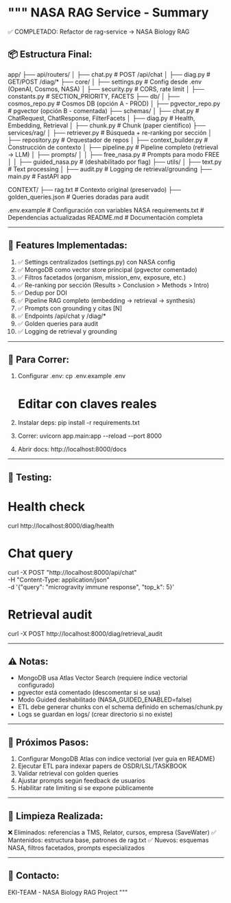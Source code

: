 """
NASA RAG Service - Summary
===========================

✅ COMPLETADO: Refactor de rag-service → NASA Biology RAG

## 📦 Estructura Final:

app/
  ├── api/routers/
  │   ├── chat.py              # POST /api/chat
  │   ├── diag.py              # GET/POST /diag/*
  ├── core/
  │   ├── settings.py          # Config desde .env (OpenAI, Cosmos, NASA)
  │   ├── security.py          # CORS, rate limit
  │   ├── constants.py         # SECTION_PRIORITY, FACETS
  ├── db/
  │   ├── cosmos_repo.py       # Cosmos DB (opción A - PROD)
  │   ├── pgvector_repo.py     # pgvector (opción B - comentada)
  ├── schemas/
  │   ├── chat.py              # ChatRequest, ChatResponse, FilterFacets
  │   ├── diag.py              # Health, Embedding, Retrieval
  │   ├── chunk.py             # Chunk (paper científico)
  ├── services/rag/
  │   ├── retriever.py         # Búsqueda + re-ranking por sección
  │   ├── repository.py        # Orquestador de repos
  │   ├── context_builder.py   # Construcción de contexto
  │   ├── pipeline.py          # Pipeline completo (retrieval → LLM)
  │   ├── prompts/
  │   │   ├── free_nasa.py     # Prompts para modo FREE
  │   │   ├── guided_nasa.py   # (deshabilitado por flag)
  ├── utils/
  │   ├── text.py              # Text processing
  │   ├── audit.py             # Logging de retrieval/grounding
  ├── main.py                  # FastAPI app

CONTEXT/
  ├── rag.txt                  # Contexto original (preservado)
  ├── golden_queries.json      # Queries doradas para audit

.env.example                   # Configuración con variables NASA
requirements.txt               # Dependencias actualizadas
README.md                      # Documentación completa

---

## 🎯 Features Implementadas:

1. ✅ Settings centralizados (settings.py) con NASA config
2. ✅ MongoDB como vector store principal (pgvector comentado)
3. ✅ Filtros facetados (organism, mission_env, exposure, etc.)
4. ✅ Re-ranking por sección (Results > Conclusion > Methods > Intro)
5. ✅ Dedup por DOI
6. ✅ Pipeline RAG completo (embedding → retrieval → synthesis)
7. ✅ Prompts con grounding y citas [N]
8. ✅ Endpoints /api/chat y /diag/*
9. ✅ Golden queries para audit
10. ✅ Logging de retrieval y grounding

---

## 🚀 Para Correr:

1. Configurar .env:
   cp .env.example .env
   # Editar con claves reales

2. Instalar deps:
   pip install -r requirements.txt

3. Correr:
   uvicorn app.main:app --reload --port 8000

4. Abrir docs:
   http://localhost:8000/docs

---

## 🧪 Testing:

# Health check
curl http://localhost:8000/diag/health

# Chat query
curl -X POST "http://localhost:8000/api/chat" \
  -H "Content-Type: application/json" \
  -d '{"query": "microgravity immune response", "top_k": 5}'

# Retrieval audit
curl -X POST http://localhost:8000/diag/retrieval_audit

---

## ⚠️ Notas:

- MongoDB usa Atlas Vector Search (requiere índice vectorial configurado)
- pgvector está comentado (descomentar si se usa)
- Modo Guided deshabilitado (NASA_GUIDED_ENABLED=false)
- ETL debe generar chunks con el schema definido en schemas/chunk.py
- Logs se guardan en logs/ (crear directorio si no existe)

---

## 🔧 Próximos Pasos:

1. Configurar MongoDB Atlas con índice vectorial (ver guía en README)
2. Ejecutar ETL para indexar papers de OSDR/LSL/TASKBOOK
3. Validar retrieval con golden queries
4. Ajustar prompts según feedback de usuarios
5. Habilitar rate limiting si se expone públicamente

---

## 📝 Limpieza Realizada:

❌ Eliminados: referencias a TMS, Relator, cursos, empresa (SaveWater)
✅ Mantenidos: estructura base, patrones de rag.txt
✅ Nuevos: esquemas NASA, filtros facetados, prompts especializados

---

## 📧 Contacto:

EKI-TEAM - NASA Biology RAG Project
"""
